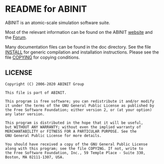 README for ABINIT
=================

ABINIT is an atomic-scale simulation software suite.

Most of the relevant information can be found on the ABINIT [website](https://www.abinit.org)
and the [Forum](https://forum.abinit.org).

Many documentation files can be found in the doc directory.
See the file [INSTALL](INSTALL) for generic compilation and installation instructions.
Please see the file [COPYING](COPYING) for copying conditions.

## LICENSE

	Copyright (C) 2006-2020 ABINIT Group

	This file is part of ABINIT.

	This program is free software; you can redistribute it and/or modify
	it under the terms of the GNU General Public License as published by
	the Free Software Foundation; either version 2, or (at your option)
	any later version.

	This program is distributed in the hope that it will be useful,
	but WITHOUT ANY WARRANTY; without even the implied warranty of
	MERCHANTABILITY or FITNESS FOR A PARTICULAR PURPOSE. See the
	GNU General Public License for more details.

	You should have received a copy of the GNU General Public License
	along with this program; see the file COPYING. If not, write to
	the Free Software Foundation, Inc., 59 Temple Place - Suite 330,
	Boston, MA 02111-1307, USA.
